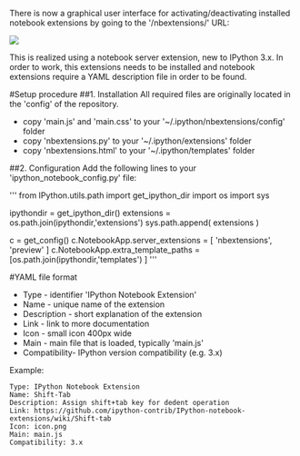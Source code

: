 There is now a graphical user interface for activating/deactivating installed notebook extensions by going to the '/nbextensions/' URL:

![](https://github.com/ipython-contrib/IPython-notebook-extensions/raw/master/wiki-images/notebook-configuration.png)

This is realized using a notebook server extension, new to IPython 3.x. 
In order to work, this extensions needs to be installed and notebook extensions require a YAML description file in order to be found.

#Setup procedure
##1. Installation
All required files are originally located in the 'config' of the repository.
 * copy 'main.js' and 'main.css' to your '~/.ipython/nbextensions/config' folder
 * copy 'nbextensions.py' to your '~/.ipython/extensions' folder
 * copy 'nbextensions.html' to your '~/.ipython/templates' folder

##2. Configuration
Add the following lines to your 'ipython_notebook_config.py' file:

'''
from IPython.utils.path import get_ipython_dir
import os
import sys

ipythondir = get_ipython_dir()
extensions = os.path.join(ipythondir,'extensions') 
sys.path.append( extensions )

c = get_config()
c.NotebookApp.server_extensions = [ 'nbextensions', 'preview' ]
c.NotebookApp.extra_template_paths = [os.path.join(ipythondir,'templates') ]
'''

#YAML file format
* Type         - identifier 'IPython Notebook Extension'
* Name         - unique name of the extension
* Description  - short explanation of the extension
* Link         - link to more documentation
* Icon         - small icon 400px wide
* Main         - main file that is loaded, typically 'main.js'
* Compatibility- IPython version compatibility (e.g. 3.x)

Example:
```
Type: IPython Notebook Extension
Name: Shift-Tab
Description: Assign shift+tab key for dedent operation
Link: https://github.com/ipython-contrib/IPython-notebook-extensions/wiki/Shift-tab
Icon: icon.png
Main: main.js
Compatibility: 3.x 
```
